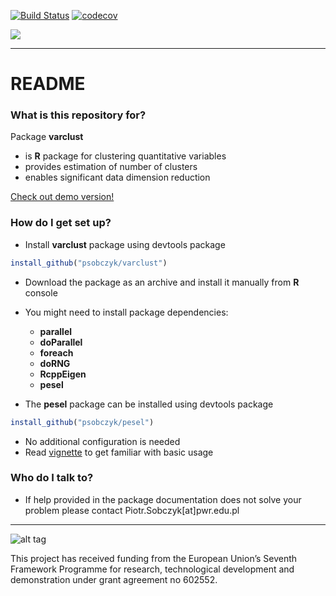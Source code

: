 
[![Build Status](https://travis-ci.org/sjwilczynski/varclust.svg?branch=master)](https://travis-ci.org/sjwilczynski/varclust)   [![codecov](https://codecov.io/gh/sjwilczynski/varclust/branch/master/graph/badge.svg)](https://codecov.io/gh/sjwilczynski/varclust)

[<img src="http://www.ideal.rwth-aachen.de/wp-content/uploads/2013/08/banner1.png">](http://www.ideal.rwth-aachen.de/)

-------------

# README #

### What is this repository for? ###

Package **varclust**

* is **R** package for clustering quantitative variables
* provides estimation of number of clusters
* enables significant data dimension reduction

[Check out demo version!](https://psobczyk.shinyapps.io/varclust_online/)


### How do I get set up? ###

* Install **varclust** package using devtools package
```R
install_github("psobczyk/varclust")
```
* Download the package as an archive and install it manually from **R** console
* You might need to install package dependencies:
    * **parallel**
    * **doParallel**
    * **foreach**
    * **doRNG**
    * **RcppEigen**
    * **pesel**

* The **pesel** package can be installed using devtools package
```R
install_github("psobczyk/pesel")
```

* No additional configuration is needed
* Read [vignette](https://psobczyk.shinyapps.io/varclust_online/varclustTutorial.html) to get familiar with basic usage

### Who do I talk to? ###
* If help provided in the package documentation does not solve your problem
please contact Piotr.Sobczyk[at]pwr.edu.pl

-------------
![alt tag](http://www.ideal.rwth-aachen.de/wp-content/uploads/2014/03/EU_logo_flag_yellow_small-without-padding.png)

This project has received funding from the European Union’s
Seventh Framework Programme for research, technological
development and demonstration under grant agreement no 602552.
